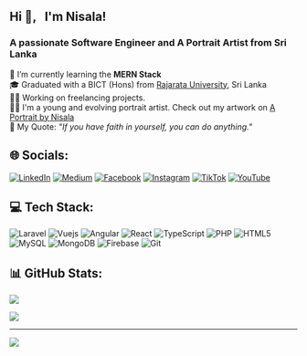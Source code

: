 <h2>Hi 👋, &nbsp; I'm Nisala!</h2>
<h3>A passionate Software Engineer and A Portrait Artist from Sri Lanka</h3>

🌱 I’m currently learning the **MERN Stack** <br>
🎓 Graduated with a BICT (Hons) from <a href="https://www.rjt.ac.lk/" target="_blank">Rajarata University</a>, Sri Lanka <br>
🧑‍💻 Working on freelancing projects. <br>
🧑‍🎨 I'm a young and evolving portrait artist. Check out my artwork on <a href="https://www.facebook.com/AportraitbyNisala/" target="_blank">A Portrait by Nisala</a> <br>
💭 My Quote: <i>"If you have faith in yourself, you can do anything."</i>

## 🌐 Socials:
[![LinkedIn](https://img.shields.io/badge/LinkedIn-%230077B5.svg?logo=linkedin&logoColor=white)](https://linkedin.com/in/nisala-nayanajith-a3826479) [![Medium](https://img.shields.io/badge/Medium-12100E?logo=medium&logoColor=white)](https://medium.com/@@nisalanayanajith123) [![Facebook](https://img.shields.io/badge/Facebook-%231877F2.svg?logo=Facebook&logoColor=white)](https://facebook.com/nisala.nayanajith) [![Instagram](https://img.shields.io/badge/Instagram-%23E4405F.svg?logo=Instagram&logoColor=white)](https://instagram.com/nisala_nayanajith) [![TikTok](https://img.shields.io/badge/TikTok-%23000000.svg?logo=TikTok&logoColor=white)](https://tiktok.com/@mrdulla96) [![YouTube](https://img.shields.io/badge/YouTube-%23FF0000.svg?logo=YouTube&logoColor=white)](https://youtube.com/@MrDullaOfficial) 

## 💻 Tech Stack:
![Laravel](https://img.shields.io/badge/laravel-%23FF2D20.svg?style=for-the-badge&logo=laravel&logoColor=white) ![Vuejs](https://img.shields.io/badge/vuejs%20-%2335495e.svg?style=for-the-badge&logo=vue.js&logoColor=white) ![Angular](https://img.shields.io/badge/angular%20-%23DD0031.svg?&style=for-the-badge&logo=angular&logoColor=white) ![React](https://img.shields.io/badge/react%20-%2320232a.svg?&style=for-the-badge&logo=react&logoColor=white) ![TypeScript](https://img.shields.io/badge/typescript-%23007ACC.svg?style=for-the-badge&logo=typescript&logoColor=white) ![PHP](https://img.shields.io/badge/php-%23777BB4.svg?style=for-the-badge&logo=php&logoColor=white) ![HTML5](https://img.shields.io/badge/html5-%23E34F26.svg?style=for-the-badge&logo=html5&logoColor=white) ![MySQL](https://img.shields.io/badge/mysql-4479A1.svg?style=for-the-badge&logo=mysql&logoColor=white) ![MongoDB](https://img.shields.io/badge/MongoDB-%234ea94b.svg?style=for-the-badge&logo=mongodb&logoColor=white) ![Firebase](https://img.shields.io/badge/firebase-a08021?style=for-the-badge&logo=firebase&logoColor=ffcd34) ![Git](https://img.shields.io/badge/git-%23F05033.svg?style=for-the-badge&logo=git&logoColor=white)

## 📊 GitHub Stats:
![](https://github-readme-stats.vercel.app/api?username=nisala123&theme=dark&hide_border=false&include_all_commits=false&count_private=false)<br/>
<!-- ![](https://github-readme-streak-stats.herokuapp.com/?user=nisala123&theme=dark&hide_border=false)<br/> -->
![](https://github-readme-stats.vercel.app/api/top-langs/?username=nisala123&theme=dark&hide_border=false&include_all_commits=false&count_private=false&layout=compact)

---
[![](https://visitcount.itsvg.in/api?id=nisala123&icon=0&color=0)](https://visitcount.itsvg.in)



